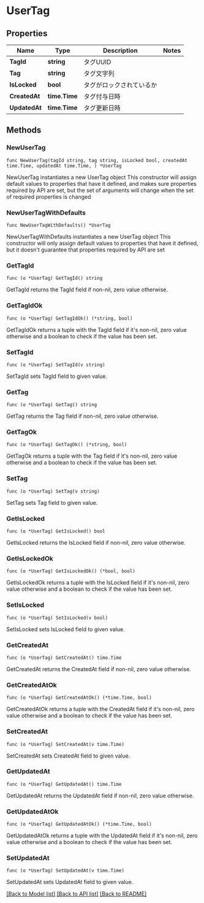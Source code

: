 # UserTag

## Properties

Name | Type | Description | Notes
------------ | ------------- | ------------- | -------------
**TagId** | **string** | タグUUID | 
**Tag** | **string** | タグ文字列 | 
**IsLocked** | **bool** | タグがロックされているか | 
**CreatedAt** | **time.Time** | タグ付与日時 | 
**UpdatedAt** | **time.Time** | タグ更新日時 | 

## Methods

### NewUserTag

`func NewUserTag(tagId string, tag string, isLocked bool, createdAt time.Time, updatedAt time.Time, ) *UserTag`

NewUserTag instantiates a new UserTag object
This constructor will assign default values to properties that have it defined,
and makes sure properties required by API are set, but the set of arguments
will change when the set of required properties is changed

### NewUserTagWithDefaults

`func NewUserTagWithDefaults() *UserTag`

NewUserTagWithDefaults instantiates a new UserTag object
This constructor will only assign default values to properties that have it defined,
but it doesn't guarantee that properties required by API are set

### GetTagId

`func (o *UserTag) GetTagId() string`

GetTagId returns the TagId field if non-nil, zero value otherwise.

### GetTagIdOk

`func (o *UserTag) GetTagIdOk() (*string, bool)`

GetTagIdOk returns a tuple with the TagId field if it's non-nil, zero value otherwise
and a boolean to check if the value has been set.

### SetTagId

`func (o *UserTag) SetTagId(v string)`

SetTagId sets TagId field to given value.


### GetTag

`func (o *UserTag) GetTag() string`

GetTag returns the Tag field if non-nil, zero value otherwise.

### GetTagOk

`func (o *UserTag) GetTagOk() (*string, bool)`

GetTagOk returns a tuple with the Tag field if it's non-nil, zero value otherwise
and a boolean to check if the value has been set.

### SetTag

`func (o *UserTag) SetTag(v string)`

SetTag sets Tag field to given value.


### GetIsLocked

`func (o *UserTag) GetIsLocked() bool`

GetIsLocked returns the IsLocked field if non-nil, zero value otherwise.

### GetIsLockedOk

`func (o *UserTag) GetIsLockedOk() (*bool, bool)`

GetIsLockedOk returns a tuple with the IsLocked field if it's non-nil, zero value otherwise
and a boolean to check if the value has been set.

### SetIsLocked

`func (o *UserTag) SetIsLocked(v bool)`

SetIsLocked sets IsLocked field to given value.


### GetCreatedAt

`func (o *UserTag) GetCreatedAt() time.Time`

GetCreatedAt returns the CreatedAt field if non-nil, zero value otherwise.

### GetCreatedAtOk

`func (o *UserTag) GetCreatedAtOk() (*time.Time, bool)`

GetCreatedAtOk returns a tuple with the CreatedAt field if it's non-nil, zero value otherwise
and a boolean to check if the value has been set.

### SetCreatedAt

`func (o *UserTag) SetCreatedAt(v time.Time)`

SetCreatedAt sets CreatedAt field to given value.


### GetUpdatedAt

`func (o *UserTag) GetUpdatedAt() time.Time`

GetUpdatedAt returns the UpdatedAt field if non-nil, zero value otherwise.

### GetUpdatedAtOk

`func (o *UserTag) GetUpdatedAtOk() (*time.Time, bool)`

GetUpdatedAtOk returns a tuple with the UpdatedAt field if it's non-nil, zero value otherwise
and a boolean to check if the value has been set.

### SetUpdatedAt

`func (o *UserTag) SetUpdatedAt(v time.Time)`

SetUpdatedAt sets UpdatedAt field to given value.



[[Back to Model list]](../README.md#documentation-for-models) [[Back to API list]](../README.md#documentation-for-api-endpoints) [[Back to README]](../README.md)


